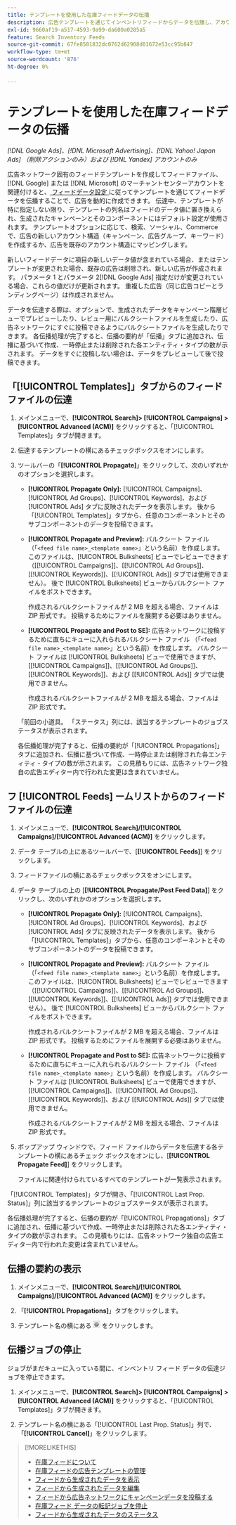 ```yaml
---
title: テンプレートを使用した在庫フィードデータの伝播
description: 広告テンプレートを通じてインベントリフィードからデータを伝播し、アカウント構造を管理して動的広告を配信する方法について説明します。
exl-id: 9660af19-a517-4593-9a99-da600a0285a5
feature: Search Inventory Feeds
source-git-commit: 67fe8581832dc0762d62908d01672e53cc95b847
workflow-type: tm+mt
source-wordcount: '876'
ht-degree: 0%

---
```


# テンプレートを使用した在庫フィードデータの伝播

*[!DNL Google Ads]、[!DNL Microsoft Advertising]、[!DNL Yahoo! Japan Ads] （削除アクションのみ）および [!DNL Yandex] アカウントのみ*

広告ネットワーク固有のフィードテンプレートを作成してフィードファイル、[!DNL Google] または [!DNL Microsoft] のマーチャントセンターアカウントを関連付けると、[ フィードデータ設定 ](feed-settings-manage.md) に従ってテンプレートを通じてフィードデータを伝播することで、広告を動的に作成できます。 伝達中、テンプレートが特に指定しない限り、テンプレートの列名はフィードのデータ値に置き換えられ、生成されたキャンペーンとそのコンポーネントにはデフォルト設定が使用されます。 テンプレートオプションに応じて、検索、ソーシャル、Commerceで、広告の新しいアカウント構造（キャンペーン、広告グループ、キーワード）を作成するか、広告を既存のアカウント構造にマッピングします。

新しいフィードデータに項目の新しいデータ値が含まれている場合、またはテンプレートが変更された場合、既存の広告は削除され、新しい広告が作成されます。 パラメータ 1 とパラメータ 2[!DNL Google Ads] 指定だけが変更されている場合、これらの値だけが更新されます。 重複した広告（同じ広告コピーとランディングページ）は作成されません。

データを伝達する際は、オプションで、生成されたデータをキャンペーン階層ビューでプレビューしたり、レビュー用にバルクシートファイルを生成したり、広告ネットワークにすぐに投稿できるようにバルクシートファイルを生成したりできます。 各伝播処理が完了すると、伝播の要約が「伝播」タブに追加され、伝播に基づいて作成、一時停止または削除された各エンティティ・タイプの数が示されます。 データをすぐに投稿しない場合は、データをプレビューして後で投稿できます。

## 「[!UICONTROL Templates]」タブからのフィードファイルの伝達

1. メインメニューで、**[!UICONTROL Search]> [!UICONTROL Campaigns] >[!UICONTROL Advanced (ACM)]** をクリックすると、「[!UICONTROL Templates]」タブが開きます。

1. 伝達するテンプレートの横にあるチェックボックスをオンにします。

1. ツールバーの「**[!UICONTROL Propagate]**」をクリックして、次のいずれかのオプションを選択します。

   * **[!UICONTROL Propagate Only]:** [!UICONTROL Campaigns]、[!UICONTROL Ad Groups]、[!UICONTROL Keywords]、および [!UICONTROL Ads] タブに反映されたデータを表示します。 後から「[!UICONTROL Templates]」タブから、任意のコンポーネントとそのサブコンポーネントのデータを投稿できます。

   * **[!UICONTROL Propagate and Preview]:** バルクシート ファイル（「`<feed file name>_<template name>`」という名前）を作成します。このファイルは、[!UICONTROL Bulksheets] ビューでレビューできます（[[!UICONTROL Campaigns]]、[[!UICONTROL Ad Groups]]、[[!UICONTROL Keywords]]、[[!UICONTROL Ads]] タブでは使用できません）。 後で [!UICONTROL Bulksheets] ビューからバルクシート ファイルをポストできます。

     作成されるバルクシートファイルが 2 MB を超える場合、ファイルは ZIP 形式です。 投稿するためにファイルを展開する必要はありません。

   * **[!UICONTROL Propagate and Post to SE]:** 広告ネットワークに投稿するために直ちにキューに入れられるバルクシート ファイル （「`<feed file name>_<template name>`」という名前）を作成します。 バルクシート ファイルは [!UICONTROL Bulksheets] ビューで使用できますが、[[!UICONTROL Campaigns]]、[[!UICONTROL Ad Groups]]、[[!UICONTROL Keywords]]、および [[!UICONTROL Ads]] タブでは使用できません。

     作成されるバルクシートファイルが 2 MB を超える場合、ファイルは ZIP 形式です。

   「前回の小道具。 「ステータス」列には、該当するテンプレートのジョブステータスが表示されます。

   各伝播処理が完了すると、伝播の要約が「[!UICONTROL Propagations]」タブに追加され、伝播に基づいて作成、一時停止または削除された各エンティティ・タイプの数が示されます。 この見積もりには、広告ネットワーク独自の広告エディター内で行われた変更は含まれていません。

## フ [!UICONTROL Feeds] ームリストからのフィードファイルの伝達

1. メインメニューで、**[!UICONTROL Search]/[!UICONTROL Campaigns]/[!UICONTROL Advanced (ACM)]** をクリックします。

1. データ テーブルの上にあるツールバーで、[**[!UICONTROL Feeds]**] をクリックします。

1. フィードファイルの横にあるチェックボックスをオンにします。

1. データ テーブルの上の [**[!UICONTROL Propagate/Post Feed Data]**] をクリックし、次のいずれかのオプションを選択します。

   * **[!UICONTROL Propagate Only]:** [!UICONTROL Campaigns]、[!UICONTROL Ad Groups]、[!UICONTROL Keywords]、および [!UICONTROL Ads] タブに反映されたデータを表示します。 後から「[!UICONTROL Templates]」タブから、任意のコンポーネントとそのサブコンポーネントのデータを投稿できます。

   * **[!UICONTROL Propagate and Preview]:** バルクシート ファイル（「`<feed file name>_<template name>`」という名前）を作成します。このファイルは、[!UICONTROL Bulksheets] ビューでレビューできます（[[!UICONTROL Campaigns]]、[[!UICONTROL Ad Groups]]、[[!UICONTROL Keywords]]、[[!UICONTROL Ads]] タブでは使用できません）。 後で [!UICONTROL Bulksheets] ビューからバルクシート ファイルをポストできます。

     作成されるバルクシートファイルが 2 MB を超える場合、ファイルは ZIP 形式です。 投稿するためにファイルを展開する必要はありません。

   * **[!UICONTROL Propagate and Post to SE]:** 広告ネットワークに投稿するために直ちにキューに入れられるバルクシート ファイル （「`<feed file name>_<template name>`」という名前）を作成します。 バルクシート ファイルは [!UICONTROL Bulksheets] ビューで使用できますが、[[!UICONTROL Campaigns]]、[[!UICONTROL Ad Groups]]、[[!UICONTROL Keywords]]、および [[!UICONTROL Ads]] タブでは使用できません。

     作成されるバルクシートファイルが 2 MB を超える場合、ファイルは ZIP 形式です。

1. ポップアップ ウィンドウで、フィード ファイルからデータを伝達する各テンプレートの横にあるチェック ボックスをオンにし、[**[!UICONTROL Propagate Feed]**] をクリックします。

   ファイルに関連付けられているすべてのテンプレートが一覧表示されます。

「[!UICONTROL Templates]」タブが開き、「[!UICONTROL Last Prop. Status]」列に該当するテンプレートのジョブステータスが表示されます。

各伝播処理が完了すると、伝播の要約が「[!UICONTROL Propagations]」タブに追加され、伝播に基づいて作成、一時停止または削除された各エンティティ・タイプの数が示されます。 この見積もりには、広告ネットワーク独自の広告エディター内で行われた変更は含まれていません。

## 伝播の要約の表示

1. メインメニューで、**[!UICONTROL Search]/[!UICONTROL Campaigns]/[!UICONTROL Advanced (ACM)]** をクリックします。

1. 「**[!UICONTROL Propagations]**」タブをクリックします。

1. テンプレート名の横にある ![ 設定を表示/編集アイコン ](/help/search-social-commerce/assets/settings.png " 設定を表示/編集アイコン ") をクリックします。

## 伝播ジョブの停止

ジョブがまだキューに入っている間に、インベントリ フィード データの伝達ジョブを停止できます。

1. メインメニューで、**[!UICONTROL Search]> [!UICONTROL Campaigns] >[!UICONTROL Advanced (ACM)]** をクリックすると、「[!UICONTROL Templates]」タブが開きます。

1. テンプレート名の横にある「[!UICONTROL Last Prop. Status]」列で、「**[!UICONTROL Cancel]**」をクリックします。

>[!MORELIKETHIS]
>
>* [ 在庫フィードについて ](inventory-feeds-about.md)
>* [ 在庫フィードの広告テンプレートの管理 ](/help/search-social-commerce/campaign-management/inventory-feeds/ad-templates/ad-template-manage.md)
>* [ フィードから生成されたデータを表示 ](propagated-data-view.md)
>* [ フィードから生成されたデータを編集 ](propagated-data-edit.md)
>* [ フィードから広告ネットワークにキャンペーンデータを投稿する ](propagated-data-post.md)
>* [ 在庫フィード データの転記ジョブを停止 ](stop-job.md)
>* [ フィードから生成されたデータのステータス ](propagated-data-status.md)
